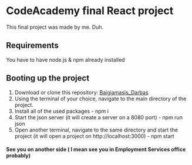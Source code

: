 # CodeAcademy final React project

This final project was made by me. Duh.

## Requirements

You have to have node.js & npm already installed

## Booting up the project

1. Download or clone this repository: [Baigiamasis_Darbas](https://github.com/VeeK9/Baigiamasis-darbas.git)
2. Using the terminal of your choice, navigate to the main directory of the project.
3. Install all of the used packages - npm i
4. Start the json server (it will create a server on a 8080 port) - npm run json 
5. Open another terminal, navigate to the same directory and start the project (it will open a project on http://localhost:3000) - npm start

#### See you on another side ( I mean see you in Employment Services office probably)

